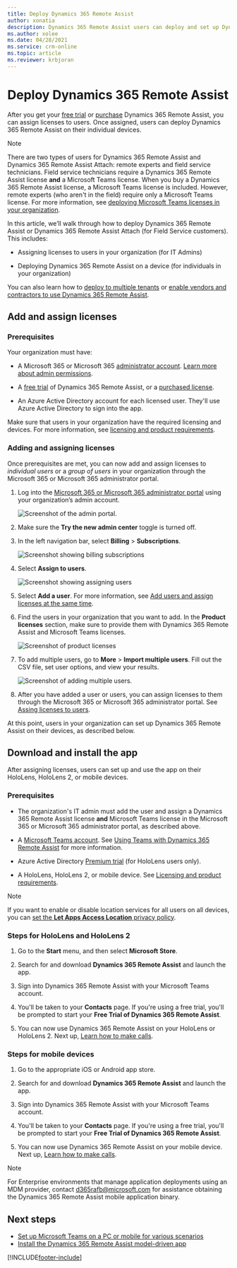 ```yaml
---
title: Deploy Dynamics 365 Remote Assist
author: xonatia
description: Dynamics 365 Remote Assist users can deploy and set up Dynamics 365 Remote Assist on their devices. 
ms.author: xolee
ms.date: 04/28/2021
ms.service: crm-online
ms.topic: article
ms.reviewer: krbjoran
---
```

# Deploy Dynamics 365 Remote Assist

After you get your [free trial](try-remote-assist.md) or [purchase](buy-remote-assist.md) Dynamics 365 Remote Assist, you can assign licenses to users. Once assigned, users can deploy Dynamics 365 Remote Assist on their individual devices.

> [!Note]
> There are two types of users for Dynamics 365 Remote Assist and Dynamics 365 Remote Assist Attach: remote experts and field service technicians. Field service technicians require a Dynamics 365 Remote Assist license **and** a Microsoft Teams license. When you buy a Dynamics 365 Remote Assist license, a Microsoft Teams license is included. However, remote experts (who aren't in the field) require only a Microsoft Teams license. For more information, see [deploying Microsoft Teams licenses in your organization](https://docs.microsoft.com/dynamics365/mixed-reality/remote-assist/use-microsoft-teams-with-remote-assist).

In this article, we’ll walk through how to deploy Dynamics 365 Remote Assist or Dynamics 365 Remote Assist Attach (for Field Service customers). This includes:

-	Assigning licenses to users in your organization (for IT Admins)

-	Deploying Dynamics 365 Remote Assist on a device (for individuals in your organization) 

You can also learn how to [deploy to multiple tenants](multi-tenant-deployment.md) or [enable vendors and contractors to use Dynamics 365 Remote Assist](vendor-use-RA.md).

## Add and assign licenses

### Prerequisites

Your organization must have:

- A Microsoft 365 or Microsoft 365 [administrator account](https://www.microsoft.com/microsoft-365/business/office-365-administration). [Learn more about admin permissions](/office365/admin/admin-overview/admin-overview?view=o365-worldwide). 

- A [free trial](try-remote-assist.md) of Dynamics 365 Remote Assist, or a [purchased license](buy-remote-assist.md). 

- An Azure Active Directory account for each licensed user. They'll use Azure Active Directory to sign into the app.

Make sure that users in your organization have the required licensing and devices. For more information, see [licensing and product requirements](./requirements.md).

### Adding and assigning licenses

Once prerequisites are met, you can now add and assign licenses to *individual users* or a *group of users* in your organization through the Microsoft 365 or Microsoft 365 administrator portal. 

1.	Log into the [Microsoft 365 or Microsoft 365 administrator portal](https://www.microsoft.com/microsoft-365/business/office-365-administration ) using your organization’s admin account.

    ![Screenshot of the admin portal.](./media/buy_1.png "Admin Portal")

2.	Make sure the **Try the new admin center** toggle is turned off.

3.	In the left navigation bar, select **Billing** > **Subscriptions**. 

    ![Screenshot showing billing subscriptions](./media/deploy_3.png "Billing subscriptions")

4.	Select **Assign to users**. 

    ![Screenshot showing assigning users](./media/deploy_4.png "Assign users")

5. Select **Add a user**. For more information, see [Add users and assign licenses at the same time](/office365/admin/add-users/add-users?view=o365-worldwide).

6.	Find the users in your organization that you want to add. In the **Product licenses** section, make sure to provide them with Dynamics 365 Remote Assist and Microsoft Teams licenses. 

    ![Screenshot of product licenses](./media/deploy_6.png "Product licenses")

7. To add multiple users, go to **More** > **Import multiple users**. Fill out the CSV file, set user options, and view your results. 

    ![Screenshot of adding multiple users.](./media/deploy_7.png "Add multiple users")

8.	After you have added a user or users, you can assign licenses to them through the Microsoft 365 or Microsoft 365 administrator portal. See [Assing licenses to users](/office365/admin/manage/assign-licenses-to-users?view=o365-worldwide).

At this point, users in your organization can set up Dynamics 365 Remote Assist on their devices, as described below. 


## Download and install the app

After assigning licenses, users can set up and use the app on their HoloLens, HoloLens 2, or mobile devices. 

### Prerequisites

- The organization's IT admin must add the user and assign a Dynamics 365 Remote Assist license **and** Microsoft Teams license in the Microsoft 365 or Microsoft 365 administrator portal, as described above. 

- A [Microsoft Teams account](https://teams.microsoft.com/start). See [Using Teams with Dynamics 365 Remote Assist](https://docs.microsoft.com/dynamics365/mixed-reality/remote-assist/use-microsoft-teams-with-remote-assist) for more information.

- Azure Active Directory [Premium trial](https://azure.microsoft.com/trial/get-started-active-directory/) (for HoloLens users only).

- A HoloLens, HoloLens 2, or mobile device. See [Licensing and product requirements](./requirements.md).

> [!NOTE]
> If you want to enable or disable location services for all users on all devices, you can [set the **Let Apps Access Location** privacy policy](https://docs.microsoft.com/windows/client-management/mdm/policy-csp-privacy#privacy-letappsaccesslocation). 

### Steps for HoloLens and HoloLens 2

1.	Go to the **Start** menu, and then select **Microsoft Store**. 

2.	Search for and download **Dynamics 365 Remote Assist** and launch the app.

3.	Sign into Dynamics 365 Remote Assist with your Microsoft Teams account. 

4.	You'll be taken to your **Contacts** page. If you're using a free trial, you'll be prompted to start your **Free Trial of Dynamics 365 Remote Assist**. 

5.	You can now use Dynamics 365 Remote Assist on your HoloLens or HoloLens 2. Next up, [Learn how to make calls](making-taking-calls-hololens.md). 

### Steps for mobile devices

1.	Go to the appropriate iOS or Android app store.

2.	Search for and download **Dynamics 365 Remote Assist** and launch the app.

3.	Sign into Dynamics 365 Remote Assist with your Microsoft Teams account. 

4.	You'll be taken to your **Contacts** page. If you're using a free trial, you'll be prompted to start your **Free Trial of Dynamics 365 Remote Assist**.

5.	You can now use Dynamics 365 Remote Assist on your mobile device. Next up, [Learn how to make calls](mobile-app/making-calls-with-ar.md). 

>[!Note]
> For Enterprise environments that manage application deployments using an MDM provider, contact d365rafb@microsoft.com for assistance obtaining the Dynamics 365 Remote Assist mobile application binary.

## Next steps
- [Set up Microsoft Teams on a PC or mobile for various scenarios](set-up-teams.md)
- [Install the Dynamics 365 Remote Assist model-driven app](ra-webapp-install.md)


[!INCLUDE[footer-include](../includes/footer-banner.md)]
